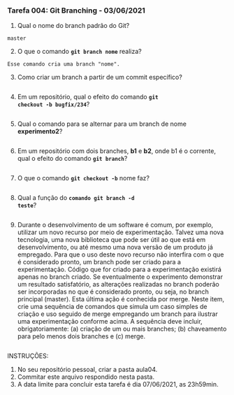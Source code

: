 ### Tarefa 004: Git Branching - 03/06/2021

1. Qual o nome do branch padrão do Git?

```
master
```

2. O que o comando **<code>git branch nome</code>** realiza?

```
Esse comando cria uma branch "nome".
```

3. Como criar um branch a partir de um commit específico?

```

```

4. Em um repositório, qual o efeito do comando **<code>git checkout -b bugfix/234</code>**?

```

```

5. Qual o comando para se alternar para um branch de nome **experimento2**?

```

```

6. Em um repositório com dois branches, **b1** e **b2**, onde b1 é o corrente, qual o efeito do comando **<code>git branch</code>**?

```

```

7. O que o comando **<code>git checkout -b</code>** nome faz?

```

```

8. Qual a função do <code>**comando git branch -d teste</code>**?

```

```

9. Durante o desenvolvimento de um software é comum, por exemplo, utilizar um novo recurso por meio de experimentação. Talvez uma nova tecnologia, uma nova biblioteca que pode ser útil ao que está em desenvolvimento, ou até mesmo uma nova versão de um produto já empregado. Para que o uso deste novo recurso não interfira com o que é considerado pronto, um branch pode ser criado para a experimentação. Código que for criado para a experimentação existirá apenas no branch criado. Se eventualmente o experimento demonstrar um resultado satisfatório, as alterações realizadas no branch poderão ser incorporadas no que é considerado pronto, ou seja, no branch principal (master). Esta última ação é conhecida por merge. Neste item, crie uma sequência de comandos que simula um caso simples de criação e uso seguido de merge empregando um branch para ilustrar uma experimentação conforme acima. A sequência deve incluir, obrigatoriamente: (a) criação de um ou mais branches; (b) chaveamento para pelo menos dois branches e (c) merge.

```

```

INSTRUÇÕES:

1. No seu repositório pessoal, criar a pasta aula04.
2. Commitar este arquivo respondido nesta pasta.
3. A data limite para concluir esta tarefa é dia 07/06/2021, as 23h59min.

</DIV/>
